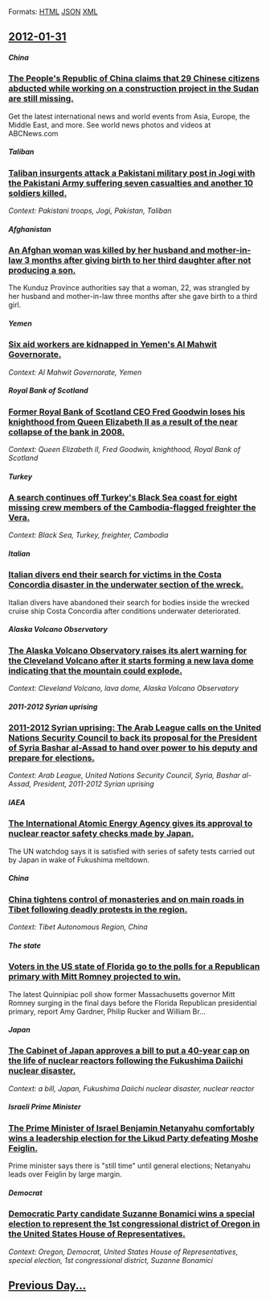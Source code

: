 
Formats: [HTML](2012/01/31/index.html)  [JSON](2012/01/31/index.json)  [XML](2012/01/31/index.xml)  

## [2012-01-31](/news/2012/01/31/index.md)

##### China
### [The People's Republic of China claims that 29 Chinese citizens abducted while working on a construction project in the Sudan are still missing. ](/news/2012/01/31/the-people-s-republic-of-china-claims-that-29-chinese-citizens-abducted-while-working-on-a-construction-project-in-the-sudan-are-still-missi.md)
Get the latest international news and world events from Asia, Europe, the Middle East, and more. See world news photos and videos at ABCNews.com

##### Taliban
### [Taliban insurgents attack a Pakistani military post in Jogi with the Pakistani Army suffering seven casualties and another 10 soldiers killed. ](/news/2012/01/31/taliban-insurgents-attack-a-pakistani-military-post-in-jogi-with-the-pakistani-army-suffering-seven-casualties-and-another-10-soldiers-kille.md)
_Context: Pakistani troops, Jogi, Pakistan, Taliban_

##### Afghanistan
### [An Afghan woman was killed by her husband and mother-in-law 3 months after giving birth to her third daughter after not producing a son. ](/news/2012/01/31/an-afghan-woman-was-killed-by-her-husband-and-mother-in-law-3-months-after-giving-birth-to-her-third-daughter-after-not-producing-a-son.md)
The Kunduz Province authorities say that a woman, 22, was strangled by her husband and mother-in-law three months after she gave birth to a third girl.

##### Yemen
### [Six aid workers are kidnapped in Yemen's Al Mahwit Governorate. ](/news/2012/01/31/six-aid-workers-are-kidnapped-in-yemen-s-al-mahwit-governorate.md)
_Context: Al Mahwit Governorate, Yemen_

##### Royal Bank of Scotland
### [Former Royal Bank of Scotland CEO Fred Goodwin loses his knighthood from Queen Elizabeth II as a result of the near collapse of the bank in 2008. ](/news/2012/01/31/former-royal-bank-of-scotland-ceo-fred-goodwin-loses-his-knighthood-from-queen-elizabeth-ii-as-a-result-of-the-near-collapse-of-the-bank-in.md)
_Context: Queen Elizabeth II, Fred Goodwin, knighthood, Royal Bank of Scotland_

##### Turkey
### [A search continues off Turkey's Black Sea coast for eight missing crew members of the Cambodia-flagged freighter the Vera. ](/news/2012/01/31/a-search-continues-off-turkey-s-black-sea-coast-for-eight-missing-crew-members-of-the-cambodia-flagged-freighter-the-vera.md)
_Context: Black Sea, Turkey, freighter, Cambodia_

##### Italian
### [Italian divers end their search for victims in the Costa Concordia disaster in the underwater section of the wreck. ](/news/2012/01/31/italian-divers-end-their-search-for-victims-in-the-costa-concordia-disaster-in-the-underwater-section-of-the-wreck.md)
Italian divers have abandoned their search for bodies inside the wrecked cruise ship Costa Concordia after conditions underwater deteriorated.

##### Alaska Volcano Observatory
### [The Alaska Volcano Observatory raises its alert warning for the Cleveland Volcano after it starts forming a new lava dome indicating that the mountain could explode. ](/news/2012/01/31/the-alaska-volcano-observatory-raises-its-alert-warning-for-the-cleveland-volcano-after-it-starts-forming-a-new-lava-dome-indicating-that-th.md)
_Context: Cleveland Volcano, lava dome, Alaska Volcano Observatory_

##### 2011-2012 Syrian uprising
### [2011-2012 Syrian uprising: The Arab League calls on the United Nations Security Council to back its proposal for the President of Syria Bashar al-Assad to hand over power to his deputy and prepare for elections. ](/news/2012/01/31/2011a2012-syrian-uprising-the-arab-league-calls-on-the-united-nations-security-council-to-back-its-proposal-for-the-president-of-syria-ba.md)
_Context: Arab League, United Nations Security Council, Syria, Bashar al-Assad, President, 2011-2012 Syrian uprising_

##### IAEA
### [The International Atomic Energy Agency gives its approval to nuclear reactor safety checks made by Japan. ](/news/2012/01/31/the-international-atomic-energy-agency-gives-its-approval-to-nuclear-reactor-safety-checks-made-by-japan.md)
The UN watchdog says it is satisfied with series of safety tests carried out by Japan in wake of Fukushima meltdown.

##### China
### [China tightens control of monasteries and on main roads in Tibet following deadly protests in the region. ](/news/2012/01/31/china-tightens-control-of-monasteries-and-on-main-roads-in-tibet-following-deadly-protests-in-the-region.md)
_Context: Tibet Autonomous Region, China_

##### The state
### [Voters in the US state of Florida go to the polls for a Republican primary with Mitt Romney projected to win. ](/news/2012/01/31/voters-in-the-us-state-of-florida-go-to-the-polls-for-a-republican-primary-with-mitt-romney-projected-to-win.md)
The latest Quinnipiac poll show former Massachusetts governor Mitt Romney surging in the final days before the Florida Republican presidential primary, report Amy Gardner, Philip Rucker and William Br...

##### Japan
### [The Cabinet of Japan approves a bill to put a 40-year cap on the life of nuclear reactors following the Fukushima Daiichi nuclear disaster. ](/news/2012/01/31/the-cabinet-of-japan-approves-a-bill-to-put-a-40-year-cap-on-the-life-of-nuclear-reactors-following-the-fukushima-daiichi-nuclear-disaster.md)
_Context: a bill, Japan, Fukushima Daiichi nuclear disaster, nuclear reactor_

##### Israeli Prime Minister
### [The Prime Minister of Israel Benjamin Netanyahu comfortably wins a leadership election for the Likud Party defeating Moshe Feiglin. ](/news/2012/01/31/the-prime-minister-of-israel-benjamin-netanyahu-comfortably-wins-a-leadership-election-for-the-likud-party-defeating-moshe-feiglin.md)
Prime minister says there is &quot;still time&quot; until general elections; Netanyahu leads over Feiglin by large margin.

##### Democrat
### [Democratic Party candidate Suzanne Bonamici wins a special election to represent the 1st congressional district of Oregon in the United States House of Representatives. ](/news/2012/01/31/democratic-party-candidate-suzanne-bonamici-wins-a-special-election-to-represent-the-1st-congressional-district-of-oregon-in-the-united-stat.md)
_Context: Oregon, Democrat, United States House of Representatives, special election, 1st congressional district, Suzanne Bonamici_

## [Previous Day...](/news/2012/01/30/index.md)

